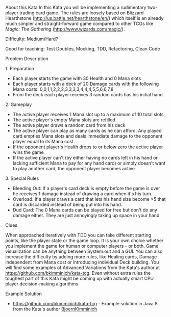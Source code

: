 About this Kata
In this Kata you will be implementing a rudimentary two-player trading
card game. The rules are loosely based on Blizzard Hearthstone
(<http://us.battle.net/hearthstone/en/>) which itself is an already much
simpler and straight-forward game compared to other TCGs like *Magic:
The Gathering* (<http://www.wizards.com/magic/>).

Difficulty:
Medium/Hard[?](http://codingdojo.org/cgi-bin/index.pl?action=edit&id=KataTradingCardGame/Hard)

Good for teaching: Test Doubles, Mocking, TDD, Refactoring, Clean Code

Problem Description

1\. Preparation

-   Each player starts the game with 30 Health and 0 Mana slots
-   Each player starts with a deck of 20 Damage cards with the following
    Mana costs: 0,0,1,1,2,2,2,3,3,3,3,4,4,4,5,5,6,6,7,8
-   From the deck each player receives 3 random cards has his initial
    hand

2\. Gameplay

-   The active player receives 1 Mana slot up to a maximum of 10 total
    slots
-   The active player's empty Mana slots are refilled
-   The active player draws a random card from his deck
-   The active player can play as many cards as he can afford. Any
    played card empties Mana slots and deals immediate damage to the
    opponent player equal to its Mana cost.
-   If the opponent player's Health drops to or below zero the active
    player wins the game
-   If the active player can't (by either having no cards left in his
    hand or lacking sufficient Mana to pay for any hand card) or simply
    doesn't want to play another card, the opponent player becomes
    active

3\. Special Rules

-   Bleeding Out: If a player's card deck is empty before the game is
    over he receives 1 damage instead of drawing a card when it's his
    turn.
-   Overload: If a player draws a card that lets his hand size
    become \>5 that card is discarded instead of being put into his
    hand.
-   Dud Card: The 0 Mana cards can be played for free but don't do any
    damage either. They are just annoyingly taking up space in your
    hand.

Clues

When approached iteratively with TDD you can take different starting
points, like the player state or the game loop. It is your own choice
whether you implement the game for human or computer players - or both.
Game visualization can be anything between System.out and a GUI. You can
also increase the difficulty by adding more rules, like Healing cards,
Damage independent from Mana cost or introducing individual Deck
building. You will find some examples of Advanced Variations from the
Kata's author at <https://github.com/bkimminich/kata-tcg>. Even without
extra rules the toughest part of this Kata might be coming up with
actually smart CPU player decision-making algorithms.

Example Solution

-   <https://github.com/bkimminich/kata-tcg> - Example solution in Java
    8 from the Kata's author
    [BjoernKimminich](http://codingdojo.org/cgi-bin/index.pl?BjoernKimminich)
